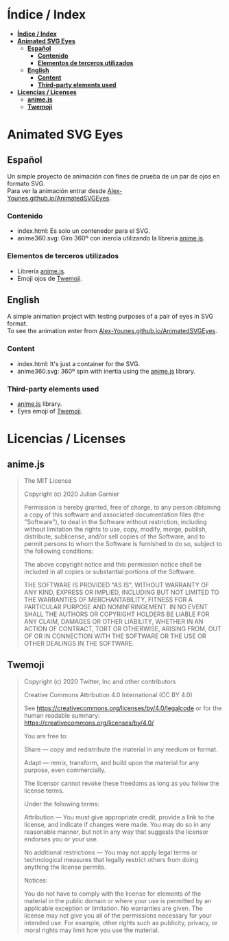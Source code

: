 # **Índice / Index**
- [**Índice / Index**](#índice--index)
- [**Animated SVG Eyes**](#animated-svg-eyes)
  - [**Español**](#español)
    - [**Contenido**](#contenido)
    - [**Elementos de terceros utilizados**](#elementos-de-terceros-utilizados)
  - [**English**](#english)
    - [**Content**](#content)
    - [**Third-party elements used**](#third-party-elements-used)
- [**Licencias / Licenses**](#licencias--licenses)
  - [**anime.js**](#animejs)
  - [**Twemoji**](#twemoji)

# **Animated SVG Eyes**
## **Español**
Un simple proyecto de animación con fines de prueba de un par de ojos en formato SVG.\
Para ver la animación entrar desde [Alex-Younes.github.io/AnimatedSVGEyes](https://Alex-Younes.github.io/AnimatedSVGEyes).

### **Contenido**
* index.html: Es solo un contenedor para el SVG.
* anime360.svg: Giro 360º con inercia utilizando la librería [anime.js](https://github.com/juliangarnier/anime).

### **Elementos de terceros utilizados**
* Librería [anime.js](https://github.com/juliangarnier/anime).
* Emoji ojos de [Twemoji](https://github.com/twitter/twemoji).

## **English**
A simple animation project with testing purposes of a pair of eyes in SVG format.\
To see the animation enter from [Alex-Younes.github.io/AnimatedSVGEyes](https://Alex-Younes.github.io/AnimatedSVGEyes).

### **Content**
* index.html: It's just a container for the SVG.
* anime360.svg: 360º spin with inertia using the [anime.js](https://github.com/juliangarnier/anime) library.

### **Third-party elements used**
* [anime.js](https://github.com/juliangarnier/anime) library.
* Eyes emoji of [Twemoji](https://github.com/twitter/twemoji).

# **Licencias / Licenses**

## **anime.js**
>The MIT License
>
>Copyright (c) 2020 Julian Garnier
>
>Permission is hereby granted, free of charge, to any person obtaining a copy of this software and associated documentation files (the "Software"), to deal in the Software without restriction, including without limitation the rights to use, copy, modify, merge, publish, distribute, sublicense, and/or sell copies of the Software, and to permit persons to whom the Software is furnished to do so, subject to the following conditions:
>
>The above copyright notice and this permission notice shall be included in all copies or substantial portions of the Software.
>
>THE SOFTWARE IS PROVIDED "AS IS", WITHOUT WARRANTY OF ANY KIND, EXPRESS OR IMPLIED, INCLUDING BUT NOT LIMITED TO THE WARRANTIES OF MERCHANTABILITY, FITNESS FOR A PARTICULAR PURPOSE AND NONINFRINGEMENT. IN NO EVENT SHALL THE AUTHORS OR COPYRIGHT HOLDERS BE LIABLE FOR ANY CLAIM, DAMAGES OR OTHER LIABILITY, WHETHER IN AN ACTION OF CONTRACT, TORT OR OTHERWISE, ARISING FROM, OUT OF OR IN CONNECTION WITH THE SOFTWARE OR THE USE OR OTHER DEALINGS IN THE SOFTWARE.

## **Twemoji**
>Copyright (c) 2020 Twitter, Inc and other contributors
>
>Creative Commons Attribution 4.0 International (CC BY 4.0)
>
>See https://creativecommons.org/licenses/by/4.0/legalcode or for the human readable summary: https://creativecommons.org/licenses/by/4.0/
>
>You are free to:
>
>Share — copy and redistribute the material in any medium or format.
>
>Adapt — remix, transform, and build upon the material for any purpose, even commercially.
>
>The licensor cannot revoke these freedoms as long as you follow the license terms.
>
>Under the following terms:
>
>Attribution — You must give appropriate credit, provide a link to the license, and indicate if changes were made. You may do so in any reasonable manner, but not in any way that suggests the licensor endorses you or your use.
>
>No additional restrictions — You may not apply legal terms or technological measures that legally restrict others from doing anything the license permits.
>
>Notices:
>
>You do not have to comply with the license for elements of the material in the public domain or where your use is permitted by an applicable exception or limitation. No warranties are given. The license may not give you all of the permissions necessary for your intended use. For example, other rights such as publicity, privacy, or moral rights may limit how you use the material.